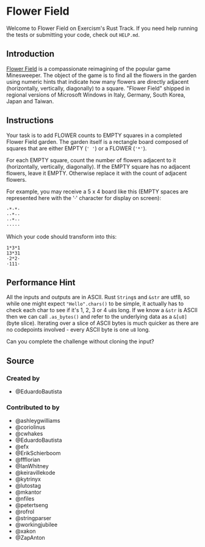# Flower Field

Welcome to Flower Field on Exercism's Rust Track.
If you need help running the tests or submitting your code, check out `HELP.md`.

## Introduction

[Flower Field][history] is a compassionate reimagining of the popular game Minesweeper.
The object of the game is to find all the flowers in the garden using numeric hints that indicate how many flowers are directly adjacent (horizontally, vertically, diagonally) to a square.
"Flower Field" shipped in regional versions of Microsoft Windows in Italy, Germany, South Korea, Japan and Taiwan.

[history]: https://web.archive.org/web/20020409051321fw_/http://rcm.usr.dsi.unimi.it/rcmweb/fnm/

## Instructions

Your task is to add FLOWER counts to EMPTY squares in a completed Flower Field garden.
The garden itself is a rectangle board composed of squares that are either EMPTY (`' '`) or a FLOWER (`'*'`).

For each EMPTY square, count the number of flowers adjacent to it (horizontally, vertically, diagonally).
If the EMPTY square has no adjacent flowers, leave it EMPTY.
Otherwise replace it with the count of adjacent flowers.

For example, you may receive a 5 x 4 board like this (EMPTY spaces are represented here with the '·' character for display on screen):

```text
·*·*·
··*··
··*··
·····
```

Which your code should transform into this:

```text
1*3*1
13*31
·2*2·
·111·
```

## Performance Hint

All the inputs and outputs are in ASCII.
Rust `String`s and `&str` are utf8, so while one might expect `"Hello".chars()` to be simple, it actually has to check each char to see if it's 1, 2, 3 or 4 `u8`s long.
If we know a `&str` is ASCII then we can call `.as_bytes()` and refer to the underlying data as a `&[u8]` (byte slice).
Iterating over a slice of ASCII bytes is much quicker as there are no codepoints involved - every ASCII byte is one `u8` long.

Can you complete the challenge without cloning the input?

## Source

### Created by

- @EduardoBautista

### Contributed to by

- @ashleygwilliams
- @coriolinus
- @cwhakes
- @EduardoBautista
- @efx
- @ErikSchierboom
- @ffflorian
- @IanWhitney
- @keiravillekode
- @kytrinyx
- @lutostag
- @mkantor
- @nfiles
- @petertseng
- @rofrol
- @stringparser
- @workingjubilee
- @xakon
- @ZapAnton